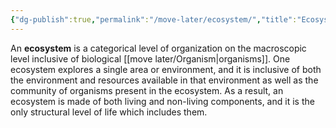 ```yaml
---
{"dg-publish":true,"permalink":"/move-later/ecosystem/","title":"Ecosystem","tags":["BIOL412"],"noteIcon":"1","created":"2024-10-03T22:36:27.562-07:00","updated":"2024-10-03T22:39:50.607-07:00"}
---
```


An **ecosystem** is a categorical level of organization on the macroscopic level inclusive of biological [[move later/Organism\|organisms]]. One ecosystem explores a single area or environment, and it is inclusive of both the environment and resources available in that environment as well as the community of organisms present in the ecosystem. As a result, an ecosystem is made of both living and non-living components, and it is the only structural level of life which includes them.